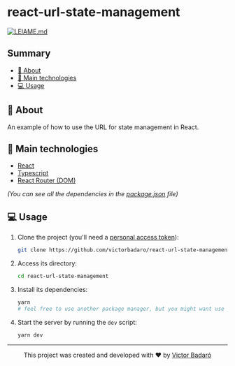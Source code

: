 # react-url-state-management

[![LEIAME.md](https://img.shields.io/badge/-Leia%20em%20Portugu%C3%AAs-brightgreen?style=for-the-badge)](./LEIAME.md)

## Summary
- [🧾 About](#-about)
- [🚀 Main technologies](#-main-technologies)
- [💻 Usage](#-usage)

## 🧾 About
An example of how to use the URL for state management in React.

## 🚀 Main technologies
- [React](https://react.dev/)
- [Typescript](https://www.typescriptlang.org/)
- [React Router (DOM)](https://reactrouter.com/)

_(You can see all the dependencies in the [package.json](./package.json) file)_

## 💻 Usage
1. Clone the project (you'll need a [personal access token](https://docs.github.com/pt/get-started/getting-started-with-git/about-remote-repositories#cloning-with-https-urls)):
   ```bash
   git clone https://github.com/victorbadaro/react-url-state-management
   ```

2. Access its directory:
   ```bash
   cd react-url-state-management
   ```

3. Install its dependencies:
   ```bash
   yarn
   # feel free to use another package manager, but you might want use yarn once there's already a yarn.lock file in the root directory
   ```

4. Start the server by running the `dev` script:
   ```bash
   yarn dev
   ```
---

<p align="center">This project was created and developed with ❤ by <a href="https://github.com/victorbadaro">Victor Badaró</a></p>
